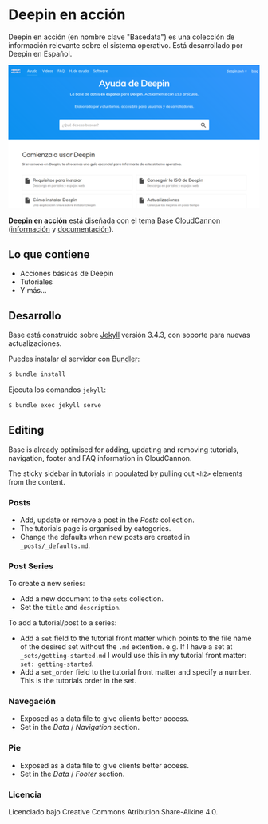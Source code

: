 # Deepin en acción

Deepin en acción (en nombre clave "Basedata") es una colección de información relevante sobre el sistema operativo. Está desarrollado por Deepin en Español.

![Base template screenshot](images/_screenshot.png)

**Deepin en acción** está diseñada con el tema Base [CloudCannon](http://cloudcannon.com/) ([información](https://learn.cloudcannon.com/jekyll-templates/) y [documentación](https://learn.cloudcannon.com/)).

## Lo que contiene

* Acciones básicas de Deepin
* Tutoriales
* Y más...

## Desarrollo

Base está construído sobre [Jekyll](http://jekyllrb.com/) versión 3.4.3, con soporte para nuevas actualizaciones.

Puedes instalar el servidor con [Bundler](http://bundler.io/):

~~~bash
$ bundle install
~~~

Ejecuta los comandos `jekyll`:

~~~bash
$ bundle exec jekyll serve
~~~

## Editing

Base is already optimised for adding, updating and removing tutorials, navigation, footer and FAQ information in CloudCannon.

The sticky sidebar in tutorials in populated by pulling out `<h2>` elements from the content.

### Posts

* Add, update or remove a post in the *Posts* collection.
* The tutorials page is organised by categories.
* Change the defaults when new posts are created in `_posts/_defaults.md`.

### Post Series
To create a new series:

* Add a new document to the `sets` collection.
* Set the `title` and `description`.

To add a tutorial/post to a series:
* Add a `set` field to the tutorial front matter which points to the file name of the desired set without the `.md` extention. e.g. If I have a set at `_sets/getting-started.md` I would use this in my tutorial front matter: `set: getting-started`.
* Add a `set_order` field to the tutorial front matter and specify a number. This is the tutorials order in the set.

### Navegación

* Exposed as a data file to give clients better access.
* Set in the *Data* / *Navigation* section.

### Pie

* Exposed as a data file to give clients better access.
* Set in the *Data* / *Footer* section.

### Licencia

Licenciado bajo Creative Commons Atribution Share-Alkine 4.0.
